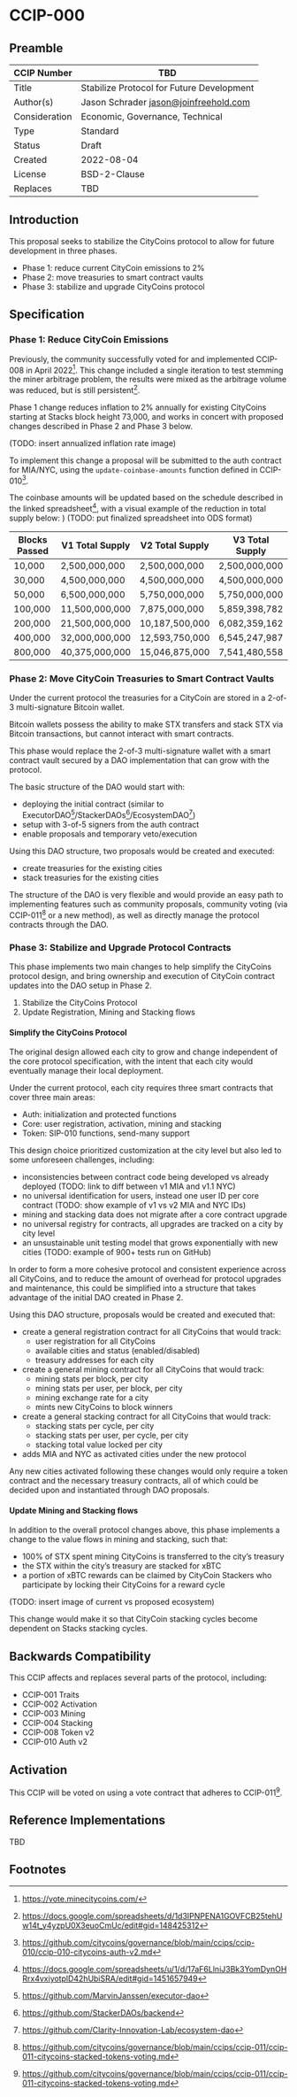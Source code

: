 # CCIP-000

## Preamble

| CCIP Number   | TBD                                       |
| ------------- | ----------------------------------------- |
| Title         | Stabilize Protocol for Future Development |
| Author(s)     | Jason Schrader jason@joinfreehold.com     |
| Consideration | Economic, Governance, Technical           |
| Type          | Standard                                  |
| Status        | Draft                                     |
| Created       | 2022-08-04                                |
| License       | BSD-2-Clause                              |
| Replaces      | TBD                                       |

## Introduction

This proposal seeks to stabilize the CityCoins protocol to allow for future development in three phases.

- Phase 1: reduce current CityCoin emissions to 2%
- Phase 2: move treasuries to smart contract vaults
- Phase 3: stabilize and upgrade CityCoins protocol

## Specification

### Phase 1: Reduce CityCoin Emissions

Previously, the community successfully voted for and implemented CCIP-008 in April 2022[^1]. This change included a single iteration to test stemming the miner arbitrage problem, the results were mixed as the arbitrage volume was reduced, but is still persistent[^2].

Phase 1 change reduces inflation to 2% annually for existing CityCoins starting at Stacks block height 73,000, and works in concert with proposed changes described in Phase 2 and Phase 3 below.

(TODO: insert annualized inflation rate image)

To implement this change a proposal will be submitted to the auth contract for MIA/NYC, using the `update-coinbase-amounts` function defined in CCIP-010[^3].

The coinbase amounts will be updated based on the schedule described in the linked spreadsheet[^4], with a visual example of the reduction in total supply below:
)
(TODO: put finalized spreadsheet into ODS format)

| Blocks Passed | V1 Total Supply | V2 Total Supply | V3 Total Supply |
| ------------- | --------------- | --------------- | --------------- |
| 10,000        | 2,500,000,000   | 2,500,000,000   | 2,500,000,000   |
| 30,000        | 4,500,000,000   | 4,500,000,000   | 4,500,000,000   |
| 50,000        | 6,500,000,000   | 5,750,000,000   | 5,750,000,000   |
| 100,000       | 11,500,000,000  | 7,875,000,000   | 5,859,398,782   |
| 200,000       | 21,500,000,000  | 10,187,500,000  | 6,082,359,162   |
| 400,000       | 32,000,000,000  | 12,593,750,000  | 6,545,247,987   |
| 800,000       | 40,375,000,000  | 15,046,875,000  | 7,541,480,558   |

### Phase 2: Move CityCoin Treasuries to Smart Contract Vaults

Under the current protocol the treasuries for a CityCoin are stored in a 2-of-3 multi-signature Bitcoin wallet.

Bitcoin wallets possess the ability to make STX transfers and stack STX via Bitcoin transactions, but cannot interact with smart contracts.

This phase would replace the 2-of-3 multi-signature wallet with a smart contract vault secured by a DAO implementation that can grow with the protocol.

The basic structure of the DAO would start with:

- deploying the initial contract (similar to ExecutorDAO[^5]/StackerDAOs[^6]/EcosystemDAO[^7])
- setup with 3-of-5 signers from the auth contract
- enable proposals and temporary veto/execution

Using this DAO structure, two proposals would be created and executed:

- create treasuries for the existing cities
- stack treasuries for the existing cities

The structure of the DAO is very flexible and would provide an easy path to implementing features such as community proposals, community voting (via CCIP-011[^8] or a new method), as well as directly manage the protocol contracts through the DAO.

### Phase 3: Stabilize and Upgrade Protocol Contracts

This phase implements two main changes to help simplify the CityCoins protocol design, and bring ownership and execution of CityCoin contract updates into the DAO setup in Phase 2.

1. Stabilize the CityCoins Protocol
2. Update Registration, Mining and Stacking flows

#### Simplify the CityCoins Protocol

The original design allowed each city to grow and change independent of the core protocol specification, with the intent that each city would eventually manage their local deployment.

Under the current protocol, each city requires three smart contracts that cover three main areas:

- Auth: initialization and protected functions
- Core: user registration, activation, mining and stacking
- Token: SIP-010 functions, send-many support

This design choice prioritized customization at the city level but also led to some unforeseen challenges, including:

- inconsistencies between contract code being developed vs already deployed (TODO: link to diff between v1 MIA and v1.1 NYC)
- no universal identification for users, instead one user ID per core contract (TODO: show example of v1 vs v2 MIA and NYC IDs)
- mining and stacking data does not migrate after a core contract upgrade
- no universal registry for contracts, all upgrades are tracked on a city by city level
- an unsustainable unit testing model that grows exponentially with new cities (TODO: example of 900+ tests run on GitHub)

In order to form a more cohesive protocol and consistent experience across all CityCoins, and to reduce the amount of overhead for protocol upgrades and maintenance, this could be simplified into a structure that takes advantage of the initial DAO created in Phase 2.

Using this DAO structure, proposals would be created and executed that:

- create a general registration contract for all CityCoins that would track:
  - user registration for all CityCoins
  - available cities and status (enabled/disabled)
  - treasury addresses for each city
- create a general mining contract for all CityCoins that would track:
  - mining stats per block, per city
  - mining stats per user, per block, per city
  - mining exchange rate for a city
  - mints new CityCoins to block winners
- create a general stacking contract for all CityCoins that would track:
  - stacking stats per cycle, per city
  - stacking stats per user, per cycle, per city
  - stacking total value locked per city
- adds MIA and NYC as activated cities under the new protocol

Any new cities activated following these changes would only require a token contract and the necessary treasury contracts, all of which could be decided upon and instantiated through DAO proposals.

#### Update Mining and Stacking flows

In addition to the overall protocol changes above, this phase implements a change to the value flows in mining and stacking, such that:

- 100% of STX spent mining CityCoins is transferred to the city’s treasury
- the STX within the city’s treasury are stacked for xBTC
- a portion of xBTC rewards can be claimed by CityCoin Stackers who participate by locking their CityCoins for a reward cycle

(TODO: insert image of current vs proposed ecosystem)

This change would make it so that CityCoin stacking cycles become dependent on Stacks stacking cycles.

## Backwards Compatibility

This CCIP affects and replaces several parts of the protocol, including:

- CCIP-001 Traits
- CCIP-002 Activation
- CCIP-003 Mining
- CCIP-004 Stacking
- CCIP-008 Token v2
- CCIP-010 Auth v2

## Activation

This CCIP will be voted on using a vote contract that adheres to CCIP-011[^8].

## Reference Implementations

TBD

## Footnotes

[^1]: https://vote.minecitycoins.com/
[^2]: https://docs.google.com/spreadsheets/d/1d3IPNPENA1GOVFCB25tehUw14t_y4yzpU0X3euoCmUc/edit#gid=148425312
[^3]: https://github.com/citycoins/governance/blob/main/ccips/ccip-010/ccip-010-citycoins-auth-v2.md
[^4]: https://docs.google.com/spreadsheets/u/1/d/17aF6LlniJ3Bk3YomDynOHRrx4vxiyotplD42hUbiSRA/edit#gid=1451657949
[^5]: https://github.com/MarvinJanssen/executor-dao
[^6]: https://github.com/StackerDAOs/backend
[^7]: https://github.com/Clarity-Innovation-Lab/ecosystem-dao
[^8]: https://github.com/citycoins/governance/blob/main/ccips/ccip-011/ccip-011-citycoins-stacked-tokens-voting.md
